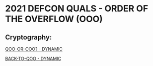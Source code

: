 # 2021 DEFCON QUALS - ORDER OF THE OVERFLOW (OOO)

## Cryptography:
[QOO-OR-OOO? - DYNAMIC](https://hamilton-bonds.github.io/ctf/2021/2021_DEFCON_QUALS/qoo-or-ooo/qoo-or-ooo.html)

[BACK-TO-QOO - DYNAMIC](https://hamilton-bonds.github.io/ctf/2021/2021_DEFCON_QUALS/back-to-qoo/back-to-qoo.html)
